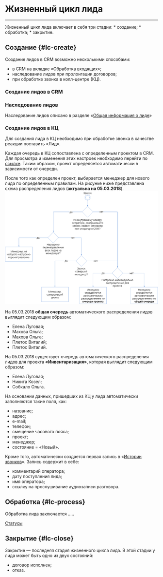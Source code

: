 # Жизненный цикл лида
<hr>
Жизненный цикл лида включает в себя три стадии:
* создание;
* обработка;
* закрытие.

## Создание {#lc-create}

Создание лидов в CRM возможно несколькими способами:
* в CRM на вкладке «Обработка входящих»;
* наследование лидов при пролонгации договоров;
* при обработке звонка в колл-центре (КЦ).

### Создание лидов в CRM

### Наследование лидов

Наследование лидов описано в разделе «[Общая информация о лиде](../leads/leadInfo.md#leadInfo-nasled)»

### Создание лидов в КЦ

Для создания лида в КЦ необходимо при обработке звонка в качестве реакции поставить «Лид».

Каждая очередь в КЦ сопоставлена с определенным проектом в CRM. Для просмотра и изменения этих настроек необходимо перейти по [ссылке](http://callcenter.abcreg.ru/autodialer/queue_settings_custom/index.php). Таким образом, проект определяется автоматически в зависимости от очереди.

После того как определен проект, выбирается менеджер для нового лида по определенным правилам. На рисунке ниже представлена схема распределения лидов (**актуальна на 05.03.2018**).
![](/assets/raspred-leads-alg.png)

На 05.03.2018 **общая очередь** автоматического распределения лидов выглядит следующим образом:
* Елена Луговая;
* Махова Ольга;
* Махова Ольга;
* Плетос Виталий;
* Плетос Виталий.

На 05.03.2018 существует очередь автоматического распределения лидов для проекта **«Инвентаризация»**, которая выглядит следующим образом:
* Елена Луговая;
* Никита Козел;
* Собкало Ольга.


На основании данных, пришедших из КЦ у лида автоматически заполняются такие поля, как:
* название;
* адрес;
* e-mail;
* телефон;
* смещение часового пояса;
* проект;
* менеджер;
* состояние = «Новый».

Кроме того, автоматически создается первая запись в «[Истории звонков](../leads/lead-calls.md)». Запись содержит в себе:
* комментарий оператора;
* дату поступления лида;
* имя оператора;
* ссылку на прослушивание аудиозаписи разговора.

## Обработка {#lc-process}

Обработка лида заключается .....

[Статусы](../leads/leadInfo.md#leadInfo-statuses)

## Закрытие {#lc-close}

Закрытие — последняя стадия жизненного цикла лида. В этой стадии у лида может быть одно из двух состояний:
* договор исполнен;
* отказ.